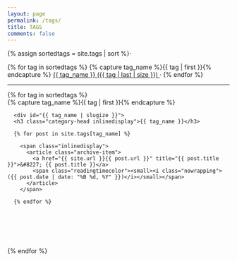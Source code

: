 ```yaml
---
layout: page
permalink: /tags/
title: TAGS
comments: false
---
```


<div id="archives">

  <div class="notice preferredbackgroundcolor center">
  {% assign sortedtags = site.tags | sort %}·

  {% for tag in sortedtags %}
    <span class="nowrapping">
        {% capture tag_name %}{{ tag | first }}{% endcapture %}
        <a href="#{{ tag_name }}" class="small-size"><span class="glossary">{{ tag_name }}</span>&nbsp;<span class="active">({{ tag | last | size }})</span>&nbsp;</a>·
    </span>
  {% endfor %}
  </div>
<hr />
  {% for tag in sortedtags %}
    <div class="archive-group">
      {% capture tag_name %}{{ tag | first }}{% endcapture %}

      <div id="{{ tag_name | slugize }}">
      <h3 class="category-head inlinedisplay">{{ tag_name }}</h3>

      {% for post in site.tags[tag_name] %}

        <span class="inlinedisplay">
          <article class="archive-item">
            <a href="{{ site.url }}{{ post.url }}" title="{{ post.title }}">&#8227; {{ post.title }}</a> 
            <span class="readingtimecolor"><small><i class="nowrapping">({{ post.date | date: "%B %d, %Y" }})</i></small></span>
          </article>
        </span>

      {% endfor %}
  &nbsp;
      </div>      
    </div>
<br />    
  {% endfor %}

</div>
